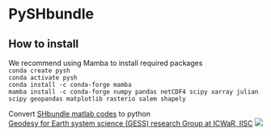 # PySHbundle <br>

## How to install <br>
We recommend using Mamba to install required packages <br>
`conda create pysh` <br>
`conda activate pysh` <br>
`conda install -c conda-forge mamba` <br>
`mamba install -c conda-forge numpy pandas netCDF4 scipy xarray julian scipy geopandas matplotlib rasterio salem shapely` <br>

Convert [SHbundle matlab codes](https://www.gis.uni-stuttgart.de/en/research/downloads/shbundle/) to python<br>
[Geodesy for Earth system science (GESS) research Group at ICWaR, IISC](https://ultra-pluto-7f6d1.netlify.app/)
![](https://visitor-badge.glitch.me/badge?page_id=mn5hk.mat2py)

